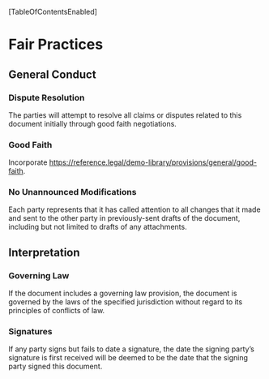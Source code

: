 [TableOfContentsEnabled]

# Fair Practices

## General Conduct

### Dispute Resolution

The parties will attempt to resolve all claims or disputes related to this document initially through good faith negotiations.

### Good Faith

Incorporate <https://reference.legal/demo-library/provisions/general/good-faith>.

### No Unannounced Modifications

Each party represents that it has called attention to all changes that it made and sent to the other party in previously-sent drafts of the document, including but not limited to drafts of any attachments.

## Interpretation

### Governing Law

If the document includes a governing law provision, the document is governed by the laws of the specified jurisdiction without regard to its principles of conflicts of law.

### Signatures

If any party signs but fails to date a signature, the date the signing party’s signature is first received will be deemed to be the date that the signing party signed this document.


